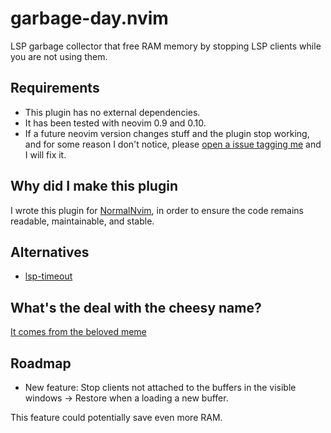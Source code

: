 # garbage-day.nvim
LSP garbage collector that free RAM memory by stopping LSP clients while you are not using them.

## Requirements
* This plugin has no external dependencies.
* It has been tested with neovim 0.9 and 0.10.
* If a future neovim version changes stuff and the plugin stop working, and for some reason I don't notice, please [open a issue tagging me](https://github.com/Zeioth/garbage-day.nvim/issues) and I will fix it.

## Why did I make this plugin
I wrote this plugin for [NormalNvim](https://github.com/NormalNvim/NormalNvim), in order to ensure the code remains readable, maintainable, and stable.

## Alternatives
* [lsp-timeout](https://github.com/hinell/lsp-timeout.nvim)

## What's the deal with the cheesy name?
[It comes from the beloved meme](https://knowyourmeme.com/memes/garbage-day)

## Roadmap
* New feature: Stop clients not attached to the buffers in the visible windows → Restore when a loading a new buffer.

This feature could potentially save even more RAM.

